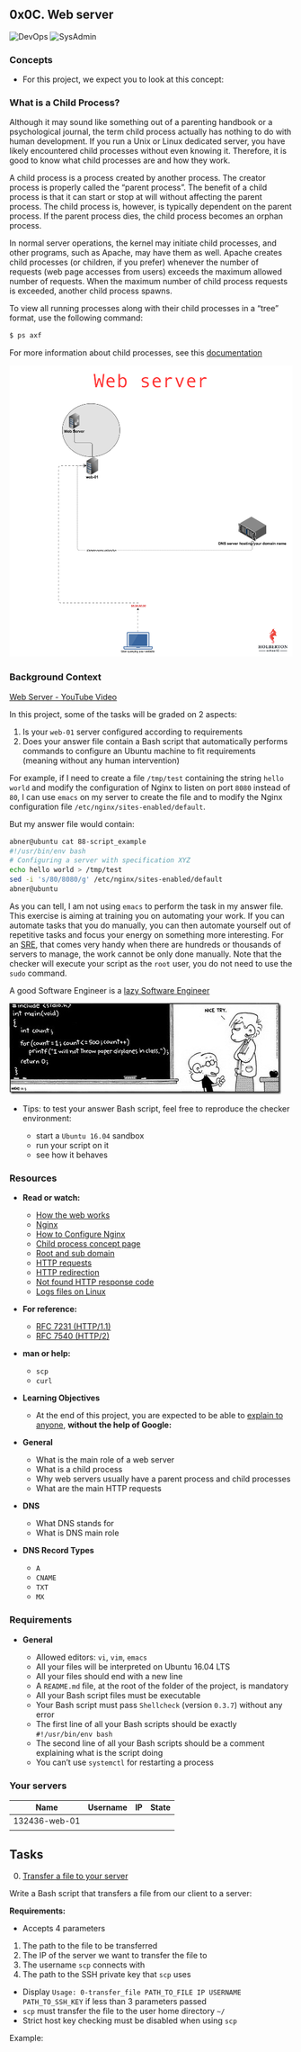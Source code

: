 ## 0x0C. Web server

![DevOps](https://img.shields.io/badge/DevOps-red)
![SysAdmin](https://img.shields.io/badge/SysAdmin-red)

### Concepts

* For this project, we expect you to look at this concept:

### What is a Child Process?

Although it may sound like something out of a parenting handbook or a psychological journal, the term child process actually has nothing to do with human development. If you run a Unix or Linux dedicated server, you have likely encountered child processes without even knowing it. Therefore, it is good to know what child processes are and how they work.

A child process is a process created by another process. The creator process is properly called the “parent process”. The benefit of a child process is that it can start or stop at will without affecting the parent process. The child process is, however, is typically dependent on the parent process. If the parent process dies, the child process becomes an orphan process.

In normal server operations, the kernel may initiate child processes, and other programs, such as Apache, may have them as well. Apache creates child processes (or children, if you prefer) whenever the number of requests (web page accesses from users) exceeds the maximum allowed number of requests. When the maximum number of child process requests is exceeded, another child process spawns.

To view all running processes along with their child processes in a “tree” format, use the following command:

```sh
$ ps axf
```
For more information about child processes, see this [documentation](https://www.gnu.org/software/libc/manual/html_node/Processes.html#Processes)

![web server](https://raw.githubusercontent.com/Abner261/alx-system_engineering-devops/2123daf00d36162ce204138dfa3a4bf617dedc57/0x0C-web_server/web%20server.png)

### Background Context

[Web Server - YouTube Video](https://www.youtube.com/watch?v=AZg4uJkEa-4)

In this project, some of the tasks will be graded on 2 aspects:

1. Is your `web-01` server configured according to requirements
2. Does your answer file contain a Bash script that automatically performs commands to configure an Ubuntu machine to fit requirements (meaning without any human intervention)

For example, if I need to create a file `/tmp/test` containing the string `hello world` and modify the configuration of Nginx to listen on port `8080` instead of `80`, I can use `emacs` on my server to create the file and to modify the Nginx configuration file `/etc/nginx/sites-enabled/default`.

But my answer file would contain:

```sh
abner@ubuntu cat 88-script_example
#!/usr/bin/env bash
# Configuring a server with specification XYZ
echo hello world > /tmp/test
sed -i 's/80/8080/g' /etc/nginx/sites-enabled/default
abner@ubuntu
```

As you can tell, I am not using `emacs` to perform the task in my answer file. This exercise is aiming at training you on automating your work. If you can automate tasks that you do manually, you can then automate yourself out of repetitive tasks and focus your energy on something more interesting. For an [SRE](https://www.atlassian.com/incident-management/devops/sre), that comes very handy when there are hundreds or thousands of servers to manage, the work cannot be only done manually. Note that the checker will execute your script as the `root` user, you do not need to use the `sudo` command.

A good Software Engineer is a [lazy Software Engineer](https://www.techwell.com/techwell-insights/2013/12/why-best-programmers-are-lazy-and-act-dumb)

![lazy Software Engineer](https://raw.githubusercontent.com/Abner261/alx-system_engineering-devops/3a1c1dda6aabe1636ea79870ae00b6a80f0512ac/0x0C-web_server/lazy%20Software%20Engineer.jpg)

* Tips: to test your answer Bash script, feel free to reproduce the checker environment:

	- start a `Ubuntu 16.04` sandbox
	- run your script on it
	- see how it behaves

### Resources

* **Read or watch:**

	- [How the web works](https://developer.mozilla.org/en-US/docs/Learn/Getting_started_with_the_web/How_the_Web_works)
	- [Nginx](https://en.wikipedia.org/wiki/Nginx)
	- [How to Configure Nginx](https://www.digitalocean.com/community/tutorials/how-to-set-up-nginx-server-blocks-virtual-hosts-on-ubuntu-16-04)
	- [Child process concept page](https://github.com/Abner261/alx-system_engineering-devops/commit/c5096f58f9f28c40441671b9d8720bd61b6cf764)
	- [Root and sub domain](https://landingi.com/help/domains-vs-subdomains/)
	- [HTTP requests](https://www.tutorialspoint.com/http/http_methods.htm)
	- [HTTP redirection](https://moz.com/learn/seo/redirection)
	- [Not found HTTP response code](https://en.wikipedia.org/wiki/HTTP_404)
	- [Logs files on Linux](https://www.cyberciti.biz/faq/ubuntu-linux-gnome-system-log-viewer/)

* **For reference:**

	- [RFC 7231 (HTTP/1.1)](https://datatracker.ietf.org/doc/html/rfc7231)
	- [RFC 7540 (HTTP/2)](https://datatracker.ietf.org/doc/html/rfc7540)

* **man or help:**

	- `scp`
	- `curl`

* **Learning Objectives**

	- At the end of this project, you are expected to be able to [explain to anyone](https://fs.blog/feynman-learning-technique/), **without the help of Google:**

* **General**

	- What is the main role of a web server
	- What is a child process
	- Why web servers usually have a parent process and child processes
	- What are the main HTTP requests

* **DNS**

	- What DNS stands for
	- What is DNS main role

* **DNS Record Types**

	- `A`
	- `CNAME`
	- `TXT`
	- `MX`

### Requirements

* **General**

	- Allowed editors: `vi`, `vim`, `emacs`
	- All your files will be interpreted on Ubuntu 16.04 LTS
	- All your files should end with a new line
	- A `README.md` file, at the root of the folder of the project, is mandatory
	- All your Bash script files must be executable
	- Your Bash script must pass `Shellcheck` (version `0.3.7`) without any error
	- The first line of all your Bash scripts should be exactly `#!/usr/bin/env bash`
	- The second line of all your Bash scripts should be a comment explaining what is the script doing
	- You can’t use `systemctl` for restarting a process

### Your servers

Name		|Username   |	IP    |	State	|
----------------|-----------|---------|---------|
132436-web-01	|	    | 	      |		|
		|	    |	      |		|

## Tasks

0. [Transfer a file to your server](0-transfer_file)

Write a Bash script that transfers a file from our client to a server:

**Requirements:**

* Accepts 4 parameters

1. The path to the file to be transferred
2. The IP of the server we want to transfer the file to
3. The username `scp` connects with
4. The path to the SSH private key that `scp` uses

- Display `Usage: 0-transfer_file PATH_TO_FILE IP USERNAME PATH_TO_SSH_KEY` if less than 3 parameters passed
- `scp` must transfer the file to the user home directory `~/`
- Strict host key checking must be disabled when using `scp`

Example:

```sh

```

